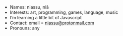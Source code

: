 - Names:
  niassu, niā
- Interests:
  art, programming, games, language, music
- I’m learning a little bit of Javascript
- Contact:
  email = niassu@protonmail.com
- Pronouns: any

<!---
niasssu/niasssu is a ✨ special ✨ repository because its `README.md` (this file) appears on your GitHub profile.
You can click the Preview link to take a look at your changes.
--->
